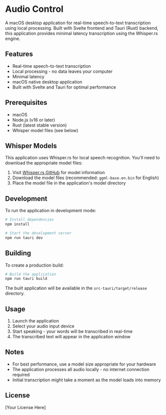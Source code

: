 # Audio Control

A macOS desktop application for real-time speech-to-text transcription using local processing. Built with Svelte frontend and Tauri (Rust) backend, this application provides minimal latency transcription using the Whisper.rs engine.

## Features

- Real-time speech-to-text transcription
- Local processing - no data leaves your computer
- Minimal latency
- macOS native desktop application
- Built with Svelte and Tauri for optimal performance

## Prerequisites

- macOS
- Node.js (v16 or later)
- Rust (latest stable version)
- Whisper model files (see below)

## Whisper Models

This application uses Whisper.rs for local speech recognition. You'll need to download the appropriate model files:

1. Visit [Whisper.rs GitHub](https://github.com/tazz4843/whisper-rs) for model information
2. Download the model files (recommended: `ggml-base.en.bin` for English)
3. Place the model file in the application's model directory

## Development

To run the application in development mode:

```bash
# Install dependencies
npm install

# Start the development server
npm run tauri dev
```

## Building

To create a production build:

```bash
# Build the application
npm run tauri build
```

The built application will be available in the `src-tauri/target/release` directory.

## Usage

1. Launch the application
2. Select your audio input device
3. Start speaking - your words will be transcribed in real-time
4. The transcribed text will appear in the application window

## Notes

- For best performance, use a model size appropriate for your hardware
- The application processes all audio locally - no internet connection required
- Initial transcription might take a moment as the model loads into memory

## License

[Your License Here]
